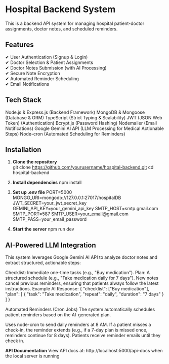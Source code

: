 # Hospital Backend System

This is a backend API system for managing hospital patient-doctor assignments, doctor notes, and scheduled reminders.

## Features

✔ User Authentication (Signup & Login)  
✔ Doctor Selection & Patient Assignments  
✔ Doctor Notes Submission (with AI Processing)  
✔ Secure Note Encryption  
✔ Automated Reminder Scheduling  
✔ Email Notifications

## Tech Stack

Node.js & Express.js (Backend Framework)
MongoDB & Mongoose (Database & ORM)
TypeScript (Strict Typing & Scalability)
JWT (JSON Web Token) (Authentication)
Bcrypt.js (Password Hashing)
Nodemailer (Email Notifications)
Google Gemini AI API (LLM Processing for Medical Actionable Steps)
Node-cron (Automated Scheduling for Reminders)

## Installation

1. **Clone the repository**  
   git clone https://github.com/yourusername/hospital-backend.git
   cd hospital-backend

2. **Install dependencies**
   npm install

3. **Set up .env file**
   PORT=5000
   MONGO_URI=mongodb://127.0.0.1:27017/hospitalDB
   JWT_SECRET=your_jwt_secret_key
   GEMINI_API_KEY=your_gemini_api_key
   SMTP_HOST=smtp.gmail.com
   SMTP_PORT=587
   SMTP_USER=your_email@gmail.com
   SMTP_PASS=your_email_password

4. **Start the server**
   npm run dev

## AI-Powered LLM Integration

This system leverages Google Gemini AI API to analyze doctor notes and extract structured, actionable steps:

Checklist: Immediate one-time tasks (e.g., "Buy medication").
Plan: A structured schedule (e.g., "Take medication daily for 7 days").
New notes cancel previous reminders, ensuring that patients always follow the latest instructions.
Example AI Response:
{
"checklist": ["Buy medication"],
"plan": [
{ "task": "Take medication", "repeat": "daily", "duration": "7 days" }
]
}

Automated Reminders (Cron Jobs)
The system automatically schedules patient reminders based on the AI-generated plan.

Uses node-cron to send daily reminders at 8 AM.
If a patient misses a check-in, the reminder extends (e.g., if a 7-day plan is missed once, reminders continue for 8 days).
Patients receive reminder emails until they check in.

**API Documentation**
View API docs at: http://localhost:5000/api-docs when the local server is running

